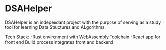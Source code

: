 # DSAHelper
DSAHelper is an independant project with the purpose of serving as a study tool for learning Data Structures and ALgorithms.

Tech Stack:
-Rust environment with WebAssembly Toolchain
-React app for front end
Build process integrates front and backend
